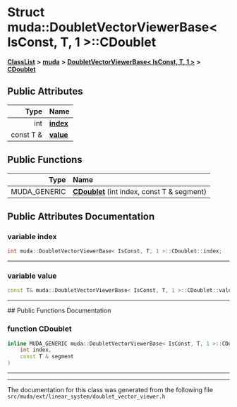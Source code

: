 

# Struct muda::DoubletVectorViewerBase&lt; IsConst, T, 1 &gt;::CDoublet



[**ClassList**](annotated.md) **>** [**muda**](namespacemuda.md) **>** [**DoubletVectorViewerBase&lt; IsConst, T, 1 &gt;**](classmuda_1_1_doublet_vector_viewer_base_3_01_is_const_00_01_t_00_011_01_4.md) **>** [**CDoublet**](structmuda_1_1_doublet_vector_viewer_base_3_01_is_const_00_01_t_00_011_01_4_1_1_c_doublet.md)


























## Public Attributes

| Type | Name |
| ---: | :--- |
|  int | [**index**](#variable-index)  <br> |
|  const T & | [**value**](#variable-value)  <br> |
















## Public Functions

| Type | Name |
| ---: | :--- |
|  MUDA\_GENERIC | [**CDoublet**](#function-cdoublet) (int index, const T & segment) <br> |




























## Public Attributes Documentation




### variable index 

```C++
int muda::DoubletVectorViewerBase< IsConst, T, 1 >::CDoublet::index;
```




<hr>



### variable value 

```C++
const T& muda::DoubletVectorViewerBase< IsConst, T, 1 >::CDoublet::value;
```




<hr>
## Public Functions Documentation




### function CDoublet 

```C++
inline MUDA_GENERIC muda::DoubletVectorViewerBase< IsConst, T, 1 >::CDoublet::CDoublet (
    int index,
    const T & segment
) 
```




<hr>

------------------------------
The documentation for this class was generated from the following file `src/muda/ext/linear_system/doublet_vector_viewer.h`

